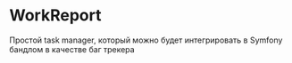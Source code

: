WorkReport
==========

Простой task manager, который можно будет интегрировать в Symfony бандлом в качестве баг трекера

